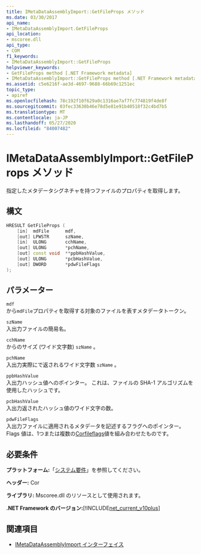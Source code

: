 ```yaml
---
title: IMetaDataAssemblyImport::GetFileProps メソッド
ms.date: 03/30/2017
api_name:
- IMetaDataAssemblyImport.GetFileProps
api_location:
- mscoree.dll
api_type:
- COM
f1_keywords:
- IMetaDataAssemblyImport::GetFileProps
helpviewer_keywords:
- GetFileProps method [.NET Framework metadata]
- IMetaDataAssemblyImport::GetFileProps method [.NET Framework metadata]
ms.assetid: c5e6216f-ae3d-4697-9688-66b69c1251ec
topic_type:
- apiref
ms.openlocfilehash: 78c192f10f629a0c1316ae7af7fc774819f4de8f
ms.sourcegitcommit: 03fec33630b46e78d5e81e91b40518f32c4bd7b5
ms.translationtype: MT
ms.contentlocale: ja-JP
ms.lasthandoff: 05/27/2020
ms.locfileid: "84007482"
---
```

# <a name="imetadataassemblyimportgetfileprops-method"></a>IMetaDataAssemblyImport::GetFileProps メソッド
指定したメタデータシグネチャを持つファイルのプロパティを取得します。  
  
## <a name="syntax"></a>構文  
  
```cpp  
HRESULT GetFileProps (  
    [in]  mdFile      mdf,
    [out] LPWSTR      szName,
    [in]  ULONG       cchName,
    [out] ULONG       *pchName,
    [out] const void  **ppbHashValue,
    [out] ULONG       *pcbHashValue,
    [out] DWORD       *pdwFileFlags  
);  
```  
  
## <a name="parameters"></a>パラメーター  
 `mdf`  
 から`mdFile`プロパティを取得する対象のファイルを表すメタデータトークン。  
  
 `szName`  
 入出力ファイルの簡易名。  
  
 `cchName`  
 からのサイズ (ワイド文字数) `szName` 。  
  
 `pchName`  
 入出力実際にで返されるワイド文字数 `szName` 。  
  
 `ppbHashValue`  
 入出力ハッシュ値へのポインター。 これは、ファイルの SHA-1 アルゴリズムを使用したハッシュです。  
  
 `pcbHashValue`  
 入出力返されたハッシュ値のワイド文字の数。  
  
 `pdwFileFlags`  
 入出力ファイルに適用されるメタデータを記述するフラグへのポインター。 Flags 値は、1つまたは複数の[Corfileflags](corfileflags-enumeration.md)値を組み合わせたものです。  
  
## <a name="requirements"></a>必要条件  
 **プラットフォーム:**「[システム要件](../../get-started/system-requirements.md)」を参照してください。  
  
 **ヘッダー:** Cor  
  
 **ライブラリ:** Mscoree.dll のリソースとして使用されます。  
  
 **.NET Framework のバージョン:**[!INCLUDE[net_current_v10plus](../../../../includes/net-current-v10plus-md.md)]  
  
## <a name="see-also"></a>関連項目

- [IMetaDataAssemblyImport インターフェイス](imetadataassemblyimport-interface.md)
